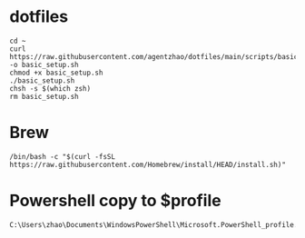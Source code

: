 # dotfiles
```
cd ~
curl https://raw.githubusercontent.com/agentzhao/dotfiles/main/scripts/basic_setup.sh -o basic_setup.sh
chmod +x basic_setup.sh
./basic_setup.sh
chsh -s $(which zsh)
rm basic_setup.sh
```
# Brew
```
/bin/bash -c "$(curl -fsSL https://raw.githubusercontent.com/Homebrew/install/HEAD/install.sh)"
```

# Powershell copy to $profile
```
C:\Users\zhao\Documents\WindowsPowerShell\Microsoft.PowerShell_profile.ps1
```
